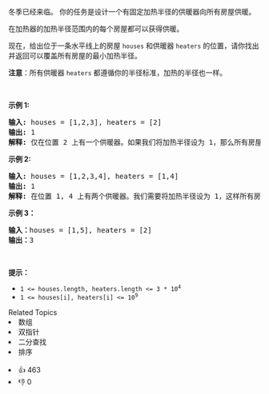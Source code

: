 <p>冬季已经来临。&nbsp;你的任务是设计一个有固定加热半径的供暖器向所有房屋供暖。</p>

<p>在加热器的加热半径范围内的每个房屋都可以获得供暖。</p>

<p>现在，给出位于一条水平线上的房屋&nbsp;<code>houses</code> 和供暖器&nbsp;<code>heaters</code> 的位置，请你找出并返回可以覆盖所有房屋的最小加热半径。</p>

<p><b>注意</b>：所有供暖器 <code>heaters</code> 都遵循你的半径标准，加热的半径也一样。</p>

<p>&nbsp;</p>

<p><strong>示例 1:</strong></p>

<pre>
<strong>输入:</strong> houses = [1,2,3], heaters = [2]
<strong>输出:</strong> 1
<strong>解释:</strong> 仅在位置 2 上有一个供暖器。如果我们将加热半径设为 1，那么所有房屋就都能得到供暖。
</pre>

<p><strong>示例 2:</strong></p>

<pre>
<strong>输入:</strong> houses = [1,2,3,4], heaters = [1,4]
<strong>输出:</strong> 1
<strong>解释:</strong> 在位置 1, 4 上有两个供暖器。我们需要将加热半径设为 1，这样所有房屋就都能得到供暖。
</pre>

<p><strong>示例 3：</strong></p>

<pre>
<strong>输入：</strong>houses = [1,5], heaters = [2]
<strong>输出：</strong>3
</pre>

<p>&nbsp;</p>

<p><strong>提示：</strong></p>

<ul> 
 <li><code>1 &lt;= houses.length, heaters.length &lt;= 3 * 10<sup>4</sup></code></li> 
 <li><code>1 &lt;= houses[i], heaters[i] &lt;= 10<sup>9</sup></code></li> 
</ul>

<div><div>Related Topics</div><div><li>数组</li><li>双指针</li><li>二分查找</li><li>排序</li></div></div><br><div><li>👍 463</li><li>👎 0</li></div>
